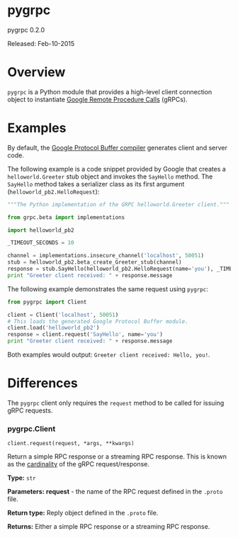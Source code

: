 # pygrpc

pygrpc 0.2.0

Released: Feb-10-2015

# Overview

`pygrpc` is a Python module that provides a high-level client connection object to instantiate [Google Remote Procedure Calls](http://www.grpc.io/) (gRPCs).

# Examples

By default, the [Google Protocol Buffer compiler](http://www.grpc.io/docs/tutorials/basic/python.html#generating-client-and-server-code) generates client and server code.

The following example is a code snippet provided by Google that creates a `helloworld.Greeter` stub object and invokes the `SayHello` method. The `SayHello` method takes a serializer class as its first argument (`helloworld_pb2.HelloRequest`):

```python
"""The Python implementation of the GRPC helloworld.Greeter client."""

from grpc.beta import implementations

import helloworld_pb2

_TIMEOUT_SECONDS = 10

channel = implementations.insecure_channel('localhost', 50051)
stub = helloworld_pb2.beta_create_Greeter_stub(channel)
response = stub.SayHello(helloworld_pb2.HelloRequest(name='you'), _TIMEOUT_SECONDS)
print "Greeter client received: " + response.message
```

The following example demonstrates the same request using `pygrpc`:

```python
from pygrpc import Client

client = Client('localhost', 50051)
# This loads the generated Google Protocol Buffer module.
client.load('helloworld_pb2')
response = client.request('SayHello', name='you')
print "Greeter client received: " + response.message
```

Both examples would output: `Greeter client received: Hello, you!`.

# Differences

The `pygrpc` client only requires the `request` method to be called for issuing gRPC requests.

### pygrpc.Client

`client.request(request, *args, **kwargs)`

Return a simple RPC response or a streaming RPC response. This is known as the [cardinality](https://github.com/grpc/grpc/blob/master/src/python/grpcio/grpc/framework/common/cardinality.py) of the gRPC request/response.

**Type:** `str`

**Parameters:** **request** - the name of the RPC request defined in the `.proto` file.

**Return type:** Reply object defined in the `.proto` file.

**Returns:** Either a simple RPC response or a streaming RPC response.
